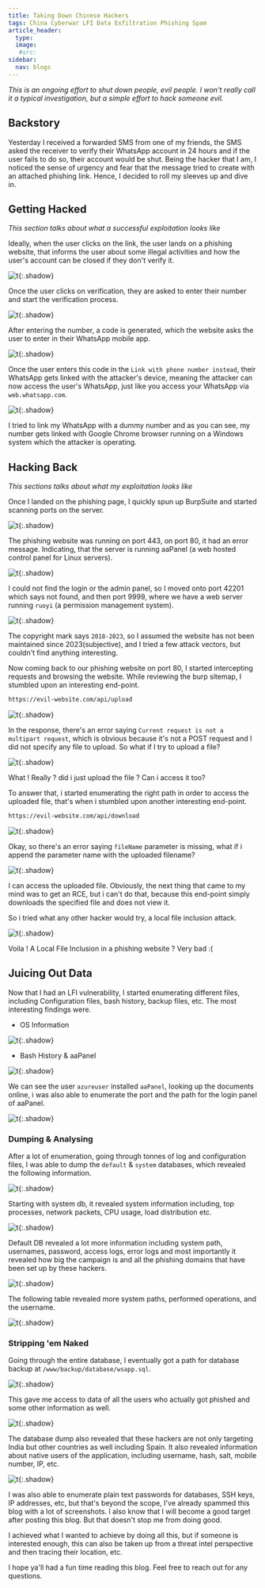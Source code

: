 ```yaml
---
title: Taking Down Chinese Hackers
tags: China Cyberwar LFI Data Exfiltration Phishing Spam
article_header:
  type: 
  image:
   #src: 
sidebar: 
  nav: blogs
---
```


*This is an ongoing effort to shut down people, evil people. I won't really call it a typical investigation, but a simple effort to hack someone evil.*

## Backstory

Yesterday I received a forwarded SMS from one of my friends, the SMS asked the receiver to verify their WhatsApp account in 24 hours and if the user fails to do so, their account would be shut. Being the hacker that I am, I noticed the sense of urgency and fear that the message tried to create with an attached phishing link. Hence, I decided to roll my sleeves up and dive in.

## Getting Hacked

*This section talks about what a successful exploitation looks like*

Ideally, when the user clicks on the link, the user lands on a phishing website, that informs the user about some illegal activities and how the user's account can be closed if they don't verify it.

![t](/Images/chinese/a.png){:.shadow}

Once the user clicks on verification, they are asked to enter their number and start the verification process.

![t](/Images/chinese/b.png){:.shadow}

After entering the number, a code is generated, which the website asks the user to enter in their WhatsApp mobile app.

![t](/Images/chinese/c.png){:.shadow}

Once the user enters this code in the `Link with phone number instead`, their WhatsApp gets linked with the attacker's device, meaning the attacker can now access the user's WhatsApp, just like you access your WhatsApp via `web.whatsapp.com`.

![t](/Images/chinese/d.png){:.shadow}

I tried to link my WhatsApp with a dummy number and as you can see, my number gets linked with Google Chrome browser running on a Windows system which the attacker is operating.

## Hacking Back

*This sections talks about what my exploitation looks like*

Once I landed on the phishing page, I quickly spun up BurpSuite and started scanning ports on the server. 

![t](/Images/chinese/1.png){:.shadow}

The phishing website was running on port 443, on port 80, it had an error message. Indicating, that the server is running aaPanel (a web hosted control panel for Linux servers).

![t](/Images/chinese/e.png){:.shadow}

I could not find the login or the admin panel, so I moved onto port 42201 which says not found, and then port 9999, where we have a web server running `ruoyi` (a permission management system).

![t](/Images/chinese/f.png){:.shadow}

The copyright mark says `2018-2023`, so I assumed the website has not been maintained since 2023(subjective), and I tried a few attack vectors, but couldn't find anything interesting. 

Now coming back to our phishing website on port 80, I started intercepting requests and browsing the website. While reviewing the burp sitemap, I stumbled upon an interesting end-point.

```bash
https://evil-website.com/api/upload
```

![t](/Images/chinese/2.png){:.shadow}

In the response, there's an error saying `Current request is not a multipart request`, which is obvious because it's not a POST request and I did not specify any file to upload. So what if I try to upload a file? 

![t](/Images/chinese/3.png){:.shadow}

What ! Really ?  did i just upload the file ? Can i access it too? 

To answer that, i started enumerating the right path in order to access the uploaded file, that's when i stumbled upon another interesting end-point.

```bash
https://evil-website.com/api/download
```

![t](/Images/chinese/4.png){:.shadow}

Okay, so there's an error saying `fileName` parameter is missing, what if i append the parameter name with the uploaded filename?

![t](/Images/chinese/5.png){:.shadow}

I can access the uploaded file. Obviously, the next thing that came to my mind was to get an RCE, but i can't do that, because this end-point simply downloads the specified file and does not view it.

So i tried what any other hacker would try, a local file inclusion attack. 

![t](/Images/chinese/6.png){:.shadow}

Voila ! A Local File Inclusion in a phishing website ? Very bad :(

## Juicing Out Data

Now that I had an LFI vulnerability, I started enumerating different files, including Configuration files, bash history, backup files, etc. The most interesting findings were.

- OS Information

![t](/Images/chinese/7.png){:.shadow}

- Bash History & aaPanel

![t](/Images/chinese/8.png){:.shadow}

We can see the user `azureuser` installed `aaPanel`, looking up the documents online, i was also able to enumerate the port and the path for the login panel of aaPanel.

![t](/Images/chinese/9.png){:.shadow}

### Dumping & Analysing

After a lot of enumeration, going through tonnes of log and configuration files, I was able to dump the `default` & `system` databases, which revealed the following information.

![t](/Images/chinese/10.png){:.shadow}

Starting with system db, it revealed system information including, top processes, network packets, CPU usage, load distribution etc.

![t](/Images/chinese/11.png){:.shadow}

Default DB revealed a lot more information including system path, usernames, password, access logs, error logs and most importantly it revealed how big the campaign is and all the phishing domains that have been set up by these hackers.

![t](/Images/chinese/12.png){:.shadow}

The following table revealed more system paths, performed operations, and the username.

![t](/Images/chinese/13.png){:.shadow}

### Stripping 'em Naked

Going through the entire database, I eventually got a path for database backup at `/www/backup/database/wsapp.sql`.

![t](/Images/chinese/14.png){:.shadow}

This gave me access to data of all the users who actually got phished and some other information as well.

![t](/Images/chinese/15.png){:.shadow}

The database dump also revealed that these hackers are not only targeting India but other countries as well including Spain. It also revealed information about native users of the application, including username, hash, salt, mobile number, IP, etc.

![t](/Images/chinese/16.png){:.shadow}

I was also able to enumerate plain text passwords for databases, SSH keys, IP addresses, etc, but that's beyond the scope, I've already spammed this blog with a lot of screenshots. I also know that I will become a good target after posting this blog. But that doesn't stop me from doing good. 

I achieved what I wanted to achieve by doing all this, but if someone is interested enough, this can also be taken up from a threat intel perspective and then tracing their location, etc.

I hope ya'll had a fun time reading this blog. Feel free to reach out for any questions.

